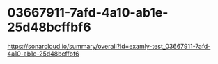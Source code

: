 # 03667911-7afd-4a10-ab1e-25d48bcffbf6
https://sonarcloud.io/summary/overall?id=examly-test_03667911-7afd-4a10-ab1e-25d48bcffbf6

